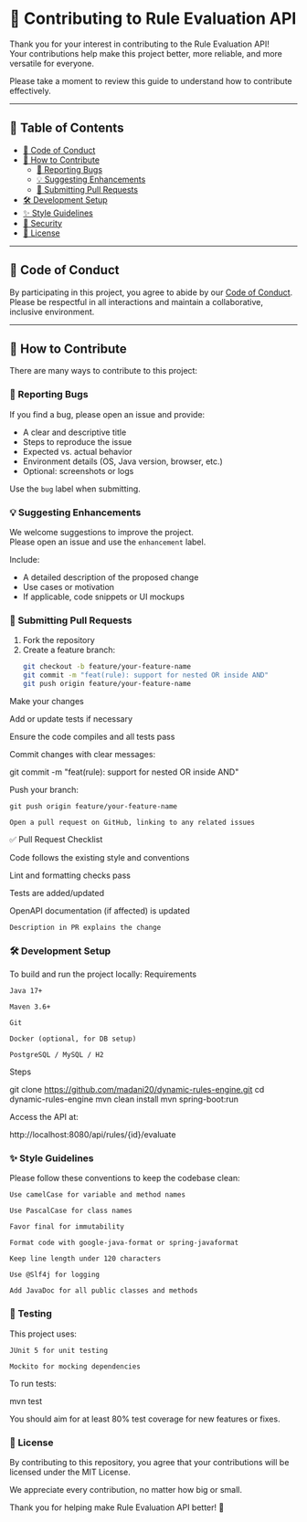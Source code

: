 # 🤝 Contributing to Rule Evaluation API

Thank you for your interest in contributing to the Rule Evaluation API!  
Your contributions help make this project better, more reliable, and more versatile for everyone.

Please take a moment to review this guide to understand how to contribute effectively.

---

## 🧭 Table of Contents

- [📜 Code of Conduct](#-code-of-conduct)
- [🔧 How to Contribute](#-how-to-contribute)
    - [🐛 Reporting Bugs](#-reporting-bugs)
    - [💡 Suggesting Enhancements](#-suggesting-enhancements)
    - [🔁 Submitting Pull Requests](#-submitting-pull-requests)
- [🛠️ Development Setup](#-development-setup)
- [✨ Style Guidelines](#-style-guidelines)
- [🔐 Security](#-security)
- [📄 License](#-license)

---

## 📜 Code of Conduct

By participating in this project, you agree to abide by our [Code of Conduct](CODE_OF_CONDUCT.md).  
Please be respectful in all interactions and maintain a collaborative, inclusive environment.

---

## 🔧 How to Contribute

There are many ways to contribute to this project:

### 🐛 Reporting Bugs

If you find a bug, please open an issue and provide:

- A clear and descriptive title
- Steps to reproduce the issue
- Expected vs. actual behavior
- Environment details (OS, Java version, browser, etc.)
- Optional: screenshots or logs

Use the `bug` label when submitting.

### 💡 Suggesting Enhancements

We welcome suggestions to improve the project.  
Please open an issue and use the `enhancement` label.

Include:

- A detailed description of the proposed change
- Use cases or motivation
- If applicable, code snippets or UI mockups

### 🔁 Submitting Pull Requests

1. Fork the repository
2. Create a feature branch:
   ```bash
   git checkout -b feature/your-feature-name
   git commit -m "feat(rule): support for nested OR inside AND"
   git push origin feature/your-feature-name
Make your changes

Add or update tests if necessary

Ensure the code compiles and all tests pass

Commit changes with clear messages:

git commit -m "feat(rule): support for nested OR inside AND"

Push your branch:

    git push origin feature/your-feature-name

    Open a pull request on GitHub, linking to any related issues

✅ Pull Request Checklist

Code follows the existing style and conventions

Lint and formatting checks pass

Tests are added/updated

OpenAPI documentation (if affected) is updated

    Description in PR explains the change

### 🛠️ Development Setup

To build and run the project locally:
Requirements

    Java 17+

    Maven 3.6+

    Git

    Docker (optional, for DB setup)

    PostgreSQL / MySQL / H2

Steps

git clone https://github.com/madani20/dynamic-rules-engine.git
cd dynamic-rules-engine
mvn clean install
mvn spring-boot:run

Access the API at:

http://localhost:8080/api/rules/{id}/evaluate

### ✨ Style Guidelines

Please follow these conventions to keep the codebase clean:

    Use camelCase for variable and method names

    Use PascalCase for class names

    Favor final for immutability

    Format code with google-java-format or spring-javaformat

    Keep line length under 120 characters

    Use @Slf4j for logging

    Add JavaDoc for all public classes and methods

### 🧪 Testing

This project uses:

    JUnit 5 for unit testing

    Mockito for mocking dependencies

To run tests:

mvn test

You should aim for at least 80% test coverage for new features or fixes.

### 📄 License

By contributing to this repository, you agree that your contributions will be licensed under the MIT License.

We appreciate every contribution, no matter how big or small.

Thank you for helping make Rule Evaluation API better! 🙏